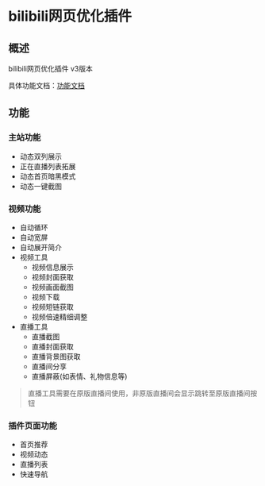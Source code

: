 # bilibili网页优化插件

## 概述

bilibili网页优化插件 v3版本

具体功能文档：[功能文档](https://bili-tool-doc.vercel.app/)



## 功能

### 主站功能

- 动态双列展示
- 正在直播列表拓展
- 动态首页暗黑模式
- 动态一键截图

### 视频功能

- 自动循环
- 自动宽屏
- 自动展开简介
- 视频工具
  - 视频信息展示
  - 视频封面获取
  - 视频画面截图
  - 视频下载
  - 视频短链获取
  - 视频倍速精细调整
- 直播工具
  - 直播截图
  - 直播封面获取
  - 直播背景图获取
  - 直播间分享
  - 直播屏蔽(如表情、礼物信息等)

> 直播工具需要在原版直播间使用，非原版直播间会显示跳转至原版直播间按钮

### 插件页面功能

- 首页推荐
- 视频动态
- 直播列表
- 快速导航